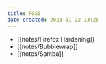 ```yaml
---
title: FOSS
date created: 2023-01-22 13:26
---
```


* [[notes/Firefox Hardening]]
* [[notes/Bubblewrap]]
* [[notes/Samba]]